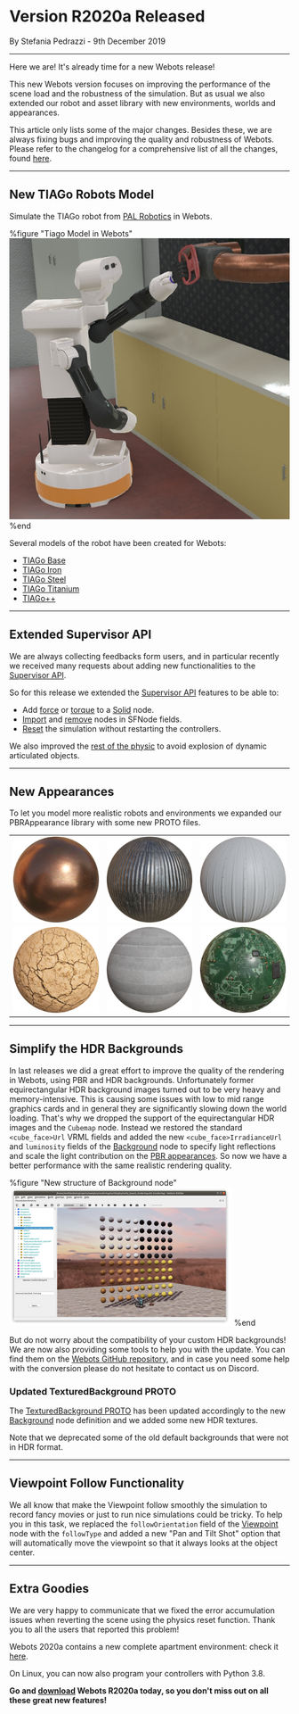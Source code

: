 # Version R2020a Released

<p id="publish-data">By Stefania Pedrazzi - 9th December 2019</p>

---

Here we are! It's already time for a new Webots release!

This new Webots version focuses on improving the performance of the scene load and the robustness of the simulation.
But as usual we also extended our robot and asset library with new environments, worlds and appearances.

This article only lists some of the major changes.
Besides these, we are always fixing bugs and improving the quality and robustness of Webots.
Please refer to the changelog for a comprehensive list of all the changes, found [here](../reference/changelog-r2020.md).

---

## New TIAGo Robots Model

Simulate the TIAGo robot from [PAL Robotics](http://pal-robotics.com/) in Webots.

%figure "Tiago Model in Webots"
![Tiago Model in Webots](images/tiago.jpg)
%end

Several models of the robot have been created for Webots:
  - [TIAGo Base](../guide/tiago-base.md)
  - [TIAGo Iron](../guide/tiago-iron.md)
  - [TIAGo Steel](../guide/tiago-steel.md)
  - [TIAGo Titanium](../guide/tiago-titanium.md)
  - [TIAGo++](../guide/tiagopp.md)

---

## Extended Supervisor API

We are always collecting feedbacks form users, and in particular recently we received many requests about adding new functionalities to the [Supervisor API](../reference/supervisor.md).

So for this release we extended the [Supervisor API](../reference/supervisor.md) features to be able to:
  - Add [force](../reference/supervisor.md#wb_supervisor_node_add_force) or [torque](../reference/supervisor.md#wb_supervisor_node_add_torque) to a [Solid](../reference/solid.md) node.
  - [Import](../reference/supervisor.md#wb_supervisor_field_import_sf_node) and [remove](../reference/supervisor.md#wb_supervisor_field_remove_sf) nodes in SFNode fields.
  - [Reset](../reference/supervisor.md#wb_supervisor_simulation_reset) the simulation without restarting the controllers.

We also improved the [rest of the physic](../reference/supervisor.md#wb_supervisor_simulation_reset_physics) to avoid explosion of dynamic articulated objects.

---

## New Appearances

To let you model more realistic robots and environments we expanded our PBRAppearance library with some new PROTO files.

| | | |
| :---: | :---: | :---: |
| ![Copper](images/appearances/Copper.thumbnail.png) | ![CorrugatedPlates](images/appearances/CorrugatedPlates.thumbnail.png) |  ![CorrugatedPvc](images/appearances/CorrugatedPvc.thumbnail.png) |
| ![DryMud](images/appearances/DryMud.thumbnail.png) | ![FormedConcrete](images/appearances/FormedConcrete.thumbnail.png) |  ![Pcb](images/appearances/Pcb.thumbnail.png) |

---

## Simplify the HDR Backgrounds

In last releases we did a great effort to improve the quality of the rendering in Webots, using PBR and HDR backgrounds.
Unfortunately former equirectangular HDR background images turned out to be very heavy and memory-intensive.
This is causing some issues with low to mid range graphics cards and in general they are significantly slowing down the world loading.
That's why we dropped the support of the equirectangular HDR images and the `Cubemap` node.
Instead we restored the standard `<cube_face>Url` VRML fields and added the new `<cube_face>IrradianceUrl` and `luminosity` fields of the [Background](../reference/background.md) node to specify light reflections and scale the light contribution on the [PBR appearances](../reference/pbrappearance.md).
So now we have a better performance with the same realistic rendering quality.

%figure "New structure of Background node"
![New Background Fields](images/background_new_fields.thumbnail.png)
%end

But do not worry about the compatibility of your custom HDR backgrounds!
We are now also providing some tools to help you with the update.
You can find them on the [Webots GitHub repository](https://github.com/cyberbotics/webots/tree/R2020a/scripts/image_tools), and in case you need some help with the conversion please do not hesitate to contact us on Discord.

### Updated TexturedBackground PROTO

The [TexturedBackground PROTO](../guide/object-backgrounds.md#texturedbackground) has been updated accordingly to the new [Background](../reference/background.md) node definition and we added some new HDR textures.

Note that we deprecated some of the old default backgrounds that were not in HDR format.

---

## Viewpoint Follow Functionality

We all know that make the Viewpoint follow smoothly the simulation to record fancy movies or just to run nice simulations could be tricky.
To help you in this task, we replaced the `followOrientation` field of the [Viewpoint](../reference/viewpoint.md) node with the `followType` and added a new "Pan and Tilt Shot" option that will automatically move the viewpoint so that it always looks at the object center.

---

## Extra Goodies

We are very happy to communicate that we fixed the error accumulation issues when reverting the scene using the physics reset function. Thank you to all the users that reported this problem!

Webots 2020a contains a new complete apartment environment: check it [here](../guide/samples-environments.md#complete_apartment-wbt).

On Linux, you can now also program your controllers with Python 3.8.

**Go and [download](https://cyberbotics.com/#download) Webots R2020a today, so you don't miss out on all these great new features!**
